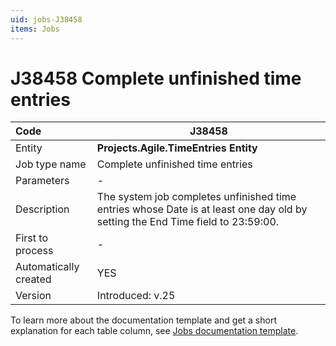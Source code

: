 ```yaml
---
uid: jobs-J38458
items: Jobs
---
```


# J38458 Complete unfinished time entries

| Code                  | J38458                                                      |
| :-------------------- | ------------------------------------------------------------|
| Entity                | **Projects.Agile.TimeEntries Entity**                       |
| Job type name         | Complete unfinished time entries                            |
| Parameters            | \-                                                          |
| Description           | The system job completes unfinished time entries whose Date is at least one day old by setting the End Time field to 23:59:00.
| First to process      | \-                                                          |
| Automatically created | YES                                                         |
| Version               | Introduced: v.25                                            |

To learn more about the documentation template and get a short explanation for each table column, see [Jobs documentation template](template.md).
